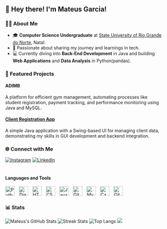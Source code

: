 ## 👋 Hey there! I'm Mateus Garcia!

### 👨‍💻 About Me
- 🎓 **Computer Science Undergraduate** at [State University of Rio Grande do Norte](https://portal.uern.br/), Natal.
- 🚀 Passionate about sharing my journey and learnings in tech.
- 💻 Currently diving into **Back-End Development** in Java and building **Web Applications** and **Data Analysis** in Python(pandas).

### 🚀 Featured Projects
#### ADIMB
A platform for efficient gym management, automating processes like student registration, payment tracking, and performance monitoring using Java and MySQL.

#### [Client Registration App](https://github.com/M2004GV/cadastro_cliente)
A simple Java application with a Swing-based UI for managing client data, demonstrating my skills in GUI development and backend integration.

### 🌐 Connect with Me
[![Instagram](https://img.shields.io/badge/Instagram-%23E4405F.svg?style=for-the-badge&logo=Instagram&logoColor=white)](https://instagram.com/garciamateus285)
[![LinkedIn](https://img.shields.io/badge/LinkedIn-%230077B5.svg?style=for-the-badge&logo=linkedin&logoColor=white)](https://linkedin.com/in/mateusgarciadesenvolvedor)
<br />

#


#### Languages and Tools
<img align="left" alt="Python" width="30px" style="padding-right:10px;" src="https://cdn.jsdelivr.net/gh/devicons/devicon/icons/python/python-original.svg" />
<img align="left" alt="Django" width="30px" style="padding-right:10px;" src="https://cdn.jsdelivr.net/gh/devicons/devicon/icons/django/django-original" />
<img align="left" alt="HTML" width="30px" style="padding-right:10px;" src="https://cdn.jsdelivr.net/gh/devicons/devicon/icons/html5/html5-plain.svg" />
<img align="left" alt="CSS" width="30px" style="padding-right:10px;" src="https://cdn.jsdelivr.net/gh/devicons/devicon/icons/css3/css3-plain.svg" />
<img align="left" alt="Java" width="30px" style="padding-right:10px;" src="https://cdn.jsdelivr.net/gh/devicons/devicon/icons/java/java-original.svg"/>
<img align="left" alt="Git" width="30px" style="padding-right:10px;" src="https://cdn.jsdelivr.net/gh/devicons/devicon/icons/git/git-original.svg" />
<img align="left" alt="MySQL" width="30px" style="padding-right:10px;" src="https://cdn.jsdelivr.net/gh/devicons/devicon/icons/mysql/mysql-original.svg" />
<img align="left" alt="C++" width="30px" style="padding-right:10px;" src="https://cdn.jsdelivr.net/gh/devicons/devicon/icons/cplusplus/cplusplus-line.svg" />
<img align="left" alt="GitHub" width="30px" style="padding-right:10px;" src="https://cdn.jsdelivr.net/gh/devicons/devicon/icons/github/github-original.svg" />
<br />

#

### 📊 Stats
![Mateus's GitHub Stats](https://github-readme-stats.vercel.app/api?username=M2004GV&theme=github_dark&hide_border=true&include_all_commits=false&count_private=true)
![Streak Stats](https://github-readme-streak-stats.herokuapp.com/?user=M2004GV&theme=github_dark&hide_border=true)
![Top Langs](https://github-readme-stats.vercel.app/api/top-langs/?username=M2004GV&hide_progress=true&theme=github_dark&hide_border=true&include_all_commits=false&count_private=true)
[![](https://visitcount.itsvg.in/api?id=M2004GV&icon=0&color=0)](https://visitcount.itsvg.in)
